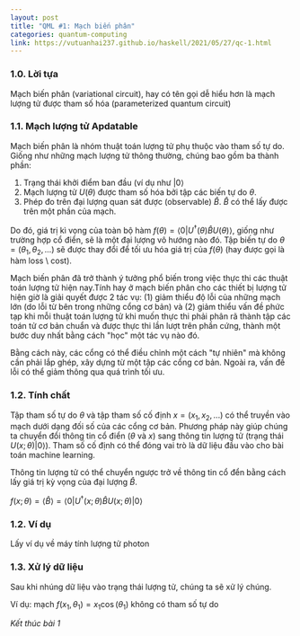 ```yaml
---
layout: post
title: "QML #1: Mạch biến phân"
categories: quantum-computing
link: https://vutuanhai237.github.io/haskell/2021/05/27/qc-1.html
---
```


### **1.0. Lời tựa**

Mạch biến phân (variational circuit), hay có tên gọi dễ hiểu hơn là mạch lượng tử được tham số hóa (parameterized quantum circuit)

### **1.1. Mạch lượng tử Apdatable**

Mạch biến phân là nhóm thuật toán lượng tử phụ thuộc vào tham số tự do. Giống như những mạch lượng tử thông thường, chúng bao gồm ba thành phần:
1. Trạng thái khởi điểm ban đầu (ví dụ như $|0\rangle$
2. Mạch lượng tử $U(\theta)$ được tham số hóa bởi tập các biến tự do $\theta$.
3. Phép đo trên đại lượng quan sát được (observable) $\hat{B}$. $\hat{B}$ có thể lấy được trên một phần của mạch.

Do đó, giá trị kì vọng của toàn bộ hàm $f(\theta)=\langle0|U^{\dagger}(\theta)\hat{B}U(\theta)\rangle$, giống như trường hợp cổ điển, sẽ là một đại lượng vô hướng nào đó. Tập biến tự do $\theta=(\theta_1,\theta_2,...)$ sẽ được thay đổi để tối ưu hóa giá trị của $f(\theta)$ (hay được gọi là hàm loss \ cost).

Mạch biến phân đã trở thành ý tưởng phổ biến trong việc thực thi các thuật toán lượng tử hiện nay.Tính hay ở mạch biến phân cho các thiết bị lượng tử hiện giờ là giải quyết được 2 tác vụ: (1) giảm thiểu độ lỗi của những mạch lớn (do lỗi từ bên trong những cổng cơ bản) và (2) giảm thiểu vấn đề phức tạp khi mỗi thuật toán lượng tử khi muốn thực thi phải phân rã thành tập các toán tử cơ bản chuẩn và được thực thi lần lượt trên phần cứng, thành một bước duy nhất bằng cách "học" một tác vụ nào đó.

Bằng cách này, các cổng có thể điều chỉnh một cách "tự nhiên" mà không cần phải lắp ghép, xây dựng từ một tập các cổng cơ bản. Ngoài ra, vấn đề lỗi có thể giảm thông qua quá trình tối ưu.

### **1.2. Tính chất**

Tập tham số tự do $\theta$ và tập tham số cố định $x=(x_1,x_2,...)$ có thể truyền vào mạch dưới dạng đối số của các cổng cơ bản. Phương pháp này giúp chúng ta chuyển đổi thông tin cổ điển ($\theta$ và $x$) sang thông tin lượng tử (trạng thái $U(x;\theta)|0\rangle$). Tham số cố định có thể đóng vai trò là dữ liệu đầu vào cho bài toán machine learning.

Thông tin lượng tử có thể chuyển ngược trở về thông tin cổ đển bằng cách lấy giá trị kỳ vọng của đại lượng $\hat{B}$.

$f(x;\theta)=\langle\hat{B}\rangle=\langle0|U^{\dagger}(x;\theta)\hat{B}U(x;\theta)|0\rangle$

### **1.2. Ví dụ**

Lấy ví dụ về máy tính lượng tử photon

### **1.3. Xử lý dữ liệu**

Sau khi nhúng dữ liệu vào trạng thái lượng tử, chúng ta sẽ xử lý chúng. 

Ví dụ: mạch $f(x_1,\theta_1)=x_1\cos(\theta_1)$ không có tham số tự do

*Kết thúc bài 1*



